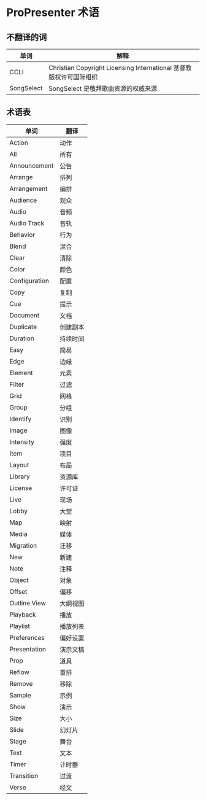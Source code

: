 # ProPresenter 术语

## 不翻译的词
| 单词 | 解释 |
|--|--|
| CCLI | Christian Copyright Licensing International 基督教版权许可国际组织 |
| SongSelect | SongSelect 是敬拜歌曲资源的权威来源 |

## 术语表
| 单词 | 翻译 |
|--|--|
| Action | 动作 |
| All | 所有 |
| Announcement | 公告 |
| Arrange | 排列 |
| Arrangement | 编排 |
| Audience | 观众 |
| Audio | 音频 |
| Audio Track | 音轨 |
| Behavior | 行为 |
| Blend | 混合 |
| Clear | 清除 |
| Color | 颜色 |
| Configuration | 配置 |
| Copy | 复制 |
| Cue | 提示 |
| Document | 文档 |
| Duplicate | 创建副本 |
| Duration | 持续时间 |
| Easy | 简易 |
| Edge | 边缘 |
| Element | 元素 |
| Filter | 过滤 |
| Grid | 网格 |
| Group | 分组 |
| Identify | 识别 |
| Image | 图像 |
| Intensity | 强度 |
| Item | 项目 |
| Layout | 布局 |
| Library | 资源库 |
| License | 许可证 |
| Live | 现场 |
| Lobby | 大堂 |
| Map | 映射 |
| Media | 媒体 |
| Migration | 迁移 |
| New | 新建 |
| Note | 注释 |
| Object | 对象 |
| Offset | 偏移 |
| Outline View | 大纲视图 |
| Playback | 播放 |
| Playlist | 播放列表 |
| Preferences | 偏好设置 |
| Presentation | 演示文稿 |
| Prop | 道具 |
| Reflow | 重排 |
| Remove | 移除 |
| Sample | 示例 |
| Show | 演示 |
| Size | 大小 |
| Slide | 幻灯片 |
| Stage | 舞台 |
| Text | 文本 |
| Timer | 计时器 |
| Transition | 过渡 |
| Verse | 经文 |